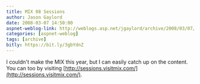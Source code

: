 ```yaml
---
title: MIX 08 Sessions
author: Jason Gaylord
date: 2008-03-07 14:50:00
aspnet-weblog-link: http://weblogs.asp.net/jgaylord/archive/2008/03/07/mix-08-sessions.aspx
categories: [aspnet-weblog]
tags: [archive]
bitly: https://bit.ly/3gbYdnZ
---
```


I couldn't make the MIX this year, but I can easily catch up on the content. You can too by visiting [http://sessions.visitmix.com/](http://sessions.visitmix.com/).